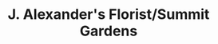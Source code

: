 ---
title: "J. Alexander's Florist/Summit Gardens"
url: /jackson/j-alexanders-florist-summit-gardens/
shop: florist
---